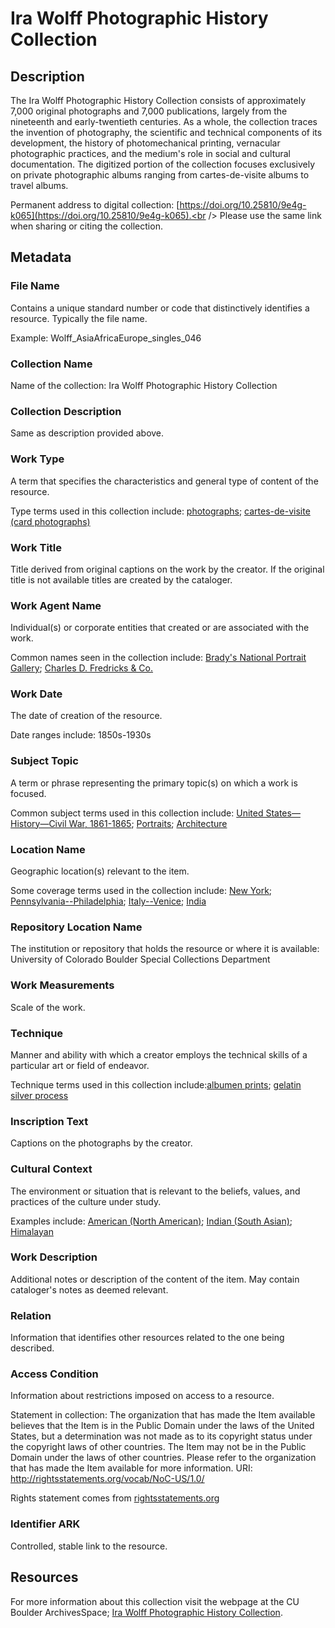 # Ira Wolff Photographic History Collection
## Description
The Ira Wolff Photographic History Collection consists of approximately 7,000 original photographs and 7,000 publications, largely from the nineteenth and early-twentieth centuries. As a whole, the collection traces the invention of photography, the scientific and technical components of its development, the history of photomechanical printing, vernacular photographic practices, and the medium's role in social and cultural documentation. The digitized portion of the collection focuses exclusively on private photographic albums ranging from cartes-de-visite albums to travel albums. 

Permanent address to digital collection: [https://doi.org/10.25810/9e4g-k065](https://doi.org/10.25810/9e4g-k065).<br /> 
Please use the same link when sharing or citing the collection.
## Metadata
### File Name
Contains a unique standard number or code that distinctively identifies a resource. Typically the file name. 

Example: Wolff_AsiaAfricaEurope_singles_046
### Collection Name
Name of the collection: Ira Wolff Photographic History Collection
### Collection Description
Same as description provided above.
### Work Type
A term that specifies the characteristics and general type of content of the resource. 

Type terms used in this collection include: [photographs](http://vocab.getty.edu/page/aat/300046300); [cartes-de-visite (card photographs)](http://vocab.getty.edu/page/aat/300127141)
### Work Title
Title derived from original captions on the work by the creator. If the original title is not available titles are created by the cataloger.
### Work Agent Name
Individual(s) or corporate entities that created or are associated with the work. 

Common names seen in the collection include: [Brady's National Portrait Gallery](http://id.loc.gov/authorities/names/n85307564); [Charles D. Fredricks & Co.](http://id.loc.gov/authorities/names/no2009002447)
### Work Date
The date of creation of the resource. 

Date ranges include: 1850s-1930s
### Subject Topic
A term or phrase representing the primary topic(s) on which a work is focused. 

Common subject terms used in this collection include: [United States—History—Civil War, 1861-1865](http://id.loc.gov/authorities/subjects/sh85140205); [Portraits](http://id.worldcat.org/fast/1072324); [Architecture](http://id.worldcat.org/fast/813346)
### Location Name
Geographic location(s) relevant to the item. 

Some coverage terms used in the collection include: [New York](http://id.worldcat.org/fast/1210280); [Pennsylvania--Philadelphia](http://id.worldcat.org/fast/1204170); [Italy--Venice](http://id.worldcat.org/fast/1204473); [India](http://id.worldcat.org/fast/1210276)
### Repository Location Name
The institution or repository that holds the resource or where it is available: University of Colorado Boulder Special Collections Department
### Work Measurements
Scale of the work.
### Technique
Manner and ability with which a creator employs the technical skills of a particular art or field of endeavor. 

Technique terms used in this collection include:[albumen prints](http://vocab.getty.edu/page/aat/300127121); [gelatin silver process](http://vocab.getty.edu/page/aat/300139114)
### Inscription Text
Captions on the photographs by the creator.
### Cultural Context
The environment or situation that is relevant to the beliefs, values, and practices of the culture under study.

Examples include: [American (North American)](http://vocab.getty.edu/page/aat/300107956); [Indian (South Asian)](http://vocab.getty.edu/page/aat/300018863); [Himalayan](http://vocab.getty.edu/page/aat/300018815)
### Work Description
Additional notes or description of the content of the item. May contain cataloger's notes as deemed relevant.
### Relation
Information that identifies other resources related to the one being described.
### Access Condition
Information about restrictions imposed on access to a resource.

Statement in collection: The organization that has made the Item available believes that the Item is in the Public Domain under the laws of the United States, but a determination was not made as to its copyright status under the copyright laws of other countries. The Item may not be in the Public Domain under the laws of other countries. Please refer to the organization that has made the Item available for more information. URI: http://rightsstatements.org/vocab/NoC-US/1.0/

Rights statement comes from [rightsstatements.org](https://rightsstatements.org/page/1.0/?language=en)
### Identifier ARK
Controlled, stable link to the resource.
## Resources
For more information about this collection visit the webpage at the CU Boulder ArchivesSpace; [Ira Wolff Photographic History Collection](https://archives.colorado.edu/repositories/2/resources/2445).



